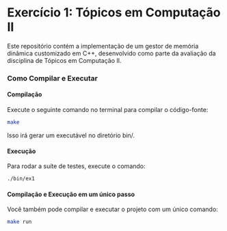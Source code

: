# Exercício 1: Tópicos em Computação II 
Este repositório contém a implementação de um gestor de memória dinâmica customizado em C++, desenvolvido como parte da avaliação da disciplina de Tópicos em Computação II.

### Como Compilar e Executar

#### Compilação
Execute o seguinte comando no terminal para compilar o código-fonte:
```bash
make
```
Isso irá gerar um executável no diretório bin/.

#### Execução
Para rodar a suíte de testes, execute o comando:
```bash
./bin/ex1
```
#### Compilação e Execução em um único passo
Você também pode compilar e executar o projeto com um único comando:
```bash
make run
```